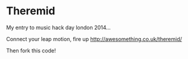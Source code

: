 Theremid
====================

My entry to music hack day london 2014...

Connect your leap motion, fire up http://awesomething.co.uk/theremid/

Then fork this code!